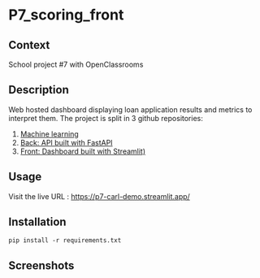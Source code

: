 # P7_scoring_front

## Context
School project #7 with OpenClassrooms

## Description
Web hosted dashboard displaying loan application results and metrics to interpret them. The project is split in 3 github repositories:

1. [Machine learning](https://github.com/carlgennetais/P7_scoring_ML)
2. [Back: API built with FastAPI](https://github.com/carlgennetais/P7_scoring_back)
3. [Front: Dashboard built with Streamlit)](https://github.com/carlgennetais/P7_scoring_front/)

## Usage
Visit the live URL : <https://p7-carl-demo.streamlit.app/>

## Installation
```
pip install -r requirements.txt
```
## Screenshots
<!--TODO: screenshots -->

